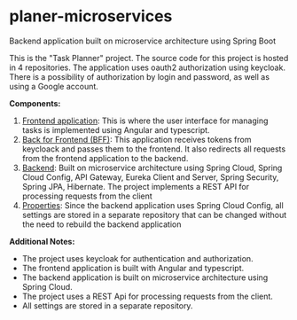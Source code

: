 # planer-microservices
Backend application built on microservice architecture using Spring Boot

This is the "Task Planner" project. The source code for this project is hosted in 4 repositories. The application uses
oauth2 authorization using keycloak. There is a possibility of authorization by login and password, as well as using a
Google account.

**Components:**

1. [Frontend application](https://github.com/mikhailsuzko/planner-angular): This is where the user interface for
   managing tasks is implemented using Angular and typescript.
2. [Back for Frontend (BFF)](https://github.com/mikhailsuzko/planner-oauth2-bff): This application receives tokens from
   keycloack and passes them to the frontend. It also redirects all requests from the frontend application to the
   backend.
3. [Backend](https://github.com/mikhailsuzko/planer-microservices): Built on microservice architecture using Spring
   Cloud, Spring Cloud Config, API Gateway, Eureka Client and Server, Spring Security, Spring JPA, Hibernate. The
   project implements a REST API for processing requests from the client
4. [Properties](https://github.com/mikhailsuzko/Planner-properties): Since the backend application uses Spring Cloud
   Config, all settings are stored in
   a separate repository that can be changed without the need to rebuild the backend application

**Additional Notes:**

- The project uses keycloak for authentication and authorization.
- The frontend application is built with Angular and typescript.
- The backend application is built on microservice architecture using Spring Cloud.
- The project uses a REST Api for processing requests from the client.
- All settings are stored in a separate repository.
